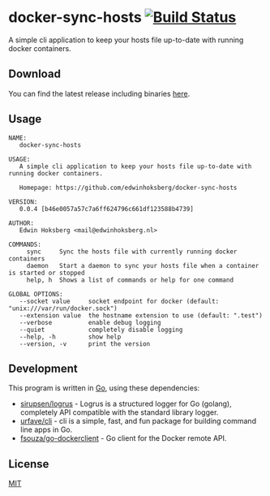 # docker-sync-hosts [![Build Status](https://travis-ci.org/EdwinHoksberg/docker-sync-hosts.svg?branch=master)](https://travis-ci.org/EdwinHoksberg/docker-sync-hosts)
A simple cli application to keep your hosts file up-to-date with running docker containers.

## Download
You can find the latest release including binaries [here](https://github.com/EdwinHoksberg/docker-sync-hosts/releases/latest).

## Usage
```
NAME:
   docker-sync-hosts

USAGE:
   A simple cli application to keep your hosts file up-to-date with running docker containers.

   Homepage: https://github.com/edwinhoksberg/docker-sync-hosts

VERSION:
   0.0.4 [b46e0057a57c7a6ff624796c661df123588b4739]

AUTHOR:
   Edwin Hoksberg <mail@edwinhoksberg.nl>

COMMANDS:
     sync     Sync the hosts file with currently running docker containers
     daemon   Start a daemon to sync your hosts file when a container is started or stopped
     help, h  Shows a list of commands or help for one command

GLOBAL OPTIONS:
   --socket value     socket endpoint for docker (default: "unix:///var/run/docker.sock")
   --extension value  the hostname extension to use (default: ".test")
   --verbose          enable debug logging
   --quiet            completely disable logging
   --help, -h         show help
   --version, -v      print the version
```

## Development
This program is written in [Go](https://golang.org/), using these dependencies:
- [sirupsen/logrus](https://github.com/sirupsen/logrus) - Logrus is a structured logger for Go (golang), completely API compatible with the standard library logger.
- [urfave/cli](https://github.com/urfave/cli) - cli is a simple, fast, and fun package for building command line apps in Go.
- [fsouza/go-dockerclient](https://github.com/fsouza/go-dockerclient) - Go client for the Docker remote API.

## License
[MIT](LICENSE.md)
